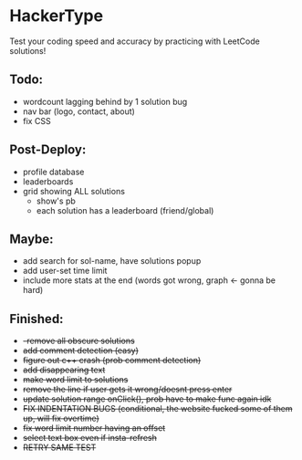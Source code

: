 # HackerType
Test your coding speed and accuracy by practicing with LeetCode solutions!

## Todo:


- wordcount lagging behind by 1 solution bug
- nav bar (logo, contact, about)
- fix CSS





## Post-Deploy:
- profile database
- leaderboards
- grid showing ALL solutions
  - show's pb
  - each solution has a leaderboard (friend/global)


## Maybe:
- add search for sol-name, have solutions popup 
- add user-set time limit
- include more stats at the end (words got wrong, graph <- gonna be hard)

## Finished:
- ~~-remove all obscure solutions~~ 
- ~~add comment detection (easy)~~
- ~~figure out c++ crash (prob comment detection)~~
- ~~add disappearing text~~ 
- ~~make word limit to solutions~~ 
- ~~remove the line if user gets it wrong/doesnt press enter~~ 
- ~~update solution range onClick(), prob have to make func again idk~~ 
- ~~FIX INDENTATION BUGS (conditional, the website fucked some of them up, will fix overtime)~~
- ~~fix word limit number having an offset~~
- ~~select text box even if insta-refresh~~
- ~~RETRY SAME TEST~~



